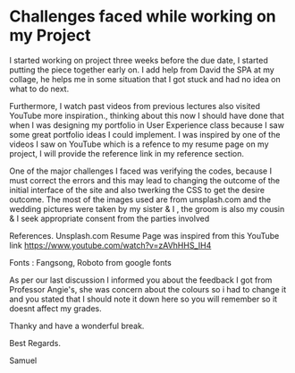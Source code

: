 # Challenges faced while working on my Project


I started working on project three weeks before the due date, I started putting the piece together early on. I add help from David the SPA at my collage, he helps me in some situation that I got stuck and had no idea on what to do next. 

Furthermore, I watch past videos from previous lectures also visited YouTube more inspiration., thinking about this now I should have done that when I was designing my portfolio in User Experience class because I saw some great portfolio ideas I could implement. I was inspired by one of the videos I saw on YouTube which is a refence to my resume page on my project, I will provide the reference link in my reference section.

One of the major challenges I faced was verifying the codes, because I must correct the errors and this may lead to changing the outcome of the initial interface of the site and also twerking the CSS to get the desire outcome. 
The most of the images used are from unsplash.com and the wedding pictures were taken by my sister & I , the groom is also my cousin & I seek appropriate consent from the parties involved 

 

References.
Unsplash.com 
Resume Page was inspired from this YouTube link https://www.youtube.com/watch?v=zAVhHHS_IH4

Fonts : Fangsong, Roboto from google fonts 

<!-- Kindly Note Professor Rob you informed me to do this below -->

As per our last discussion I informed you about the  feedback I got from  Professor Angie's, she was concern about the colours so i had to change it 
and you stated that I should note it down here so you will remember so it doesnt affect my grades. 

Thanky and have a wonderful break. 

Best Regards. 

Samuel 